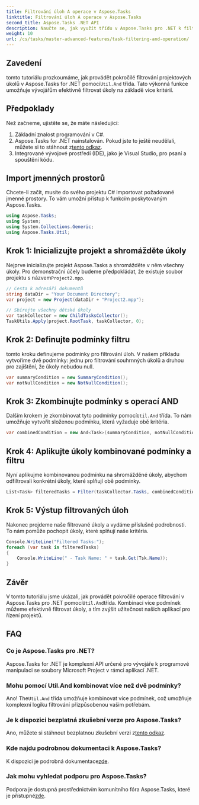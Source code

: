 ```yaml
---
title: Filtrování úloh A operace v Aspose.Tasks
linktitle: Filtrování úloh A operace v Aspose.Tasks
second_title: Aspose.Tasks .NET API
description: Naučte se, jak využít třídu v Aspose.Tasks pro .NET k filtrování projektových úkolů na základě více podmínek. Kombinací kritérií, jako jsou souhrnné úkoly a nenulové atributy.
weight: 10
url: /cs/tasks/master-advanced-features/task-filtering-and-operation/
---
```

## Zavedení

 tomto tutoriálu prozkoumáme, jak provádět pokročilé filtrování projektových úkolů v Aspose.Tasks for .NET pomocí`Util.And` třída. Tato výkonná funkce umožňuje vývojářům efektivně filtrovat úkoly na základě více kritérií.

## Předpoklady

Než začneme, ujistěte se, že máte následující:

1. Základní znalost programování v C#.
2.  Aspose.Tasks for .NET nainstalován. Pokud jste to ještě neudělali, můžete si to stáhnout z[tento odkaz](https://releases.aspose.com/tasks/net/).
3. Integrované vývojové prostředí (IDE), jako je Visual Studio, pro psaní a spouštění kódu.

## Import jmenných prostorů

Chcete-li začít, musíte do svého projektu C# importovat požadované jmenné prostory. To vám umožní přístup k funkcím poskytovaným Aspose.Tasks.

```csharp
using Aspose.Tasks;
using System;
using System.Collections.Generic;
using Aspose.Tasks.Util;

```

## Krok 1: Inicializujte projekt a shromážděte úkoly

 Nejprve inicializujte projekt Aspose.Tasks a shromážděte v něm všechny úkoly. Pro demonstrační účely budeme předpokládat, že existuje soubor projektu s názvem`Project2.mpp`.

```csharp
// Cesta k adresáři dokumentů
string dataDir = "Your Document Directory";
var project = new Project(dataDir + "Project2.mpp");

// Sbírejte všechny dětské úkoly
var taskCollector = new ChildTasksCollector();
TaskUtils.Apply(project.RootTask, taskCollector, 0);
```

## Krok 2: Definujte podmínky filtru

tomto kroku definujeme podmínky pro filtrování úloh. V našem příkladu vytvoříme dvě podmínky: jednu pro filtrování souhrnných úkolů a druhou pro zajištění, že úkoly nebudou null.

```csharp
var summaryCondition = new SummaryCondition();
var notNullCondition = new NotNullCondition();
```

## Krok 3: Zkombinujte podmínky s operací AND

 Dalším krokem je zkombinovat tyto podmínky pomocí`Util.And` třída. To nám umožňuje vytvořit složenou podmínku, která vyžaduje obě kritéria.

```csharp
var combinedCondition = new And<Task>(summaryCondition, notNullCondition);
```

## Krok 4: Aplikujte úkoly kombinované podmínky a filtru

Nyní aplikujme kombinovanou podmínku na shromážděné úkoly, abychom odfiltrovali konkrétní úkoly, které splňují obě podmínky.

```csharp
List<Task> filteredTasks = Filter(taskCollector.Tasks, combinedCondition);
```

## Krok 5: Výstup filtrovaných úloh

Nakonec projdeme naše filtrované úkoly a vydáme příslušné podrobnosti. To nám pomůže pochopit úkoly, které splňují naše kritéria.

```csharp
Console.WriteLine("Filtered Tasks:");
foreach (var task in filteredTasks)
{
    Console.WriteLine(" - Task Name: " + task.Get(Tsk.Name));
}
```

## Závěr

 V tomto tutoriálu jsme ukázali, jak provádět pokročilé operace filtrování v Aspose.Tasks pro .NET pomocí`Util.And`třída. Kombinací více podmínek můžeme efektivně filtrovat úkoly, a tím zvýšit užitečnost našich aplikací pro řízení projektů.

## FAQ

### Co je Aspose.Tasks pro .NET?

Aspose.Tasks for .NET je komplexní API určené pro vývojáře k programové manipulaci se soubory Microsoft Project v rámci aplikací .NET.

### Mohu pomocí Util.And kombinovat více než dvě podmínky?

 Ano! The`Util.And` třída umožňuje kombinovat více podmínek, což umožňuje komplexní logiku filtrování přizpůsobenou vašim potřebám.

### Je k dispozici bezplatná zkušební verze pro Aspose.Tasks?

 Ano, můžete si stáhnout bezplatnou zkušební verzi z[tento odkaz](https://releases.aspose.com/).

### Kde najdu podrobnou dokumentaci k Aspose.Tasks?

 K dispozici je podrobná dokumentace[zde](https://reference.aspose.com/tasks/net/).

### Jak mohu vyhledat podporu pro Aspose.Tasks?

 Podpora je dostupná prostřednictvím komunitního fóra Aspose.Tasks, které je přístupné[zde](https://forum.aspose.com/c/tasks/15).